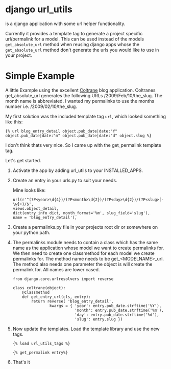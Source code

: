 # django url\_utils #
is a django application with some url helper functionality.

Currently it provides a template tag to generate a project specific url/permalink for a model. This can be used instead of the models `get_absolute_url` method when reusing django apps whose the `get_absolute_url` method don't generate the urls you would like to use in your project.

# Simple Example #

A little Example using the excellent [Coltrane](http://code.google.com/p/coltrane-blog/) blog application. Coltranes get\_absolute\_url generates the following URLs /2009/Feb/10/the\_slug. The month name is abbreviated. I wanted my permalinks to use the months number i.e. /2009/02/10/the\_slug.

My first solution was the included template tag `url`, which looked something like this:

    {% url blog_entry_detail object.pub_date|date:"Y" object.pub_date|date:"m" object.pub_date|date:"d" object.slug %}

I don't think thats very nice. So I came up with the get\_permalink template tag.

Let's get started.

1.  Activate the app by adding url\_utils to your INSTALLED_APPS.
2.  Create an entry in your urls.py to suit your needs.
    
    Mine looks like:
    
        url(r'^(?P<year>\d{4})/(?P<month>\d{2})/(?P<day>\d{2})/(?P<slug>[-\w]+)/$',
        views.object_detail,
        dict(entry_info_dict, month_format='%m', slug_field='slug'),
        name = 'blog_entry_detail'),

3.  Create a permalinks.py file in your projects root dir or somewhere on your python path.
4.  The permalinks module needs to contain a class which has the same name as the application whose model we want to create permalinks for. We then need to create one classmethod for each model we create permalinks for. The method name needs to be get\_&lt;MODELNAME&gt;\_url. The method also needs one parameter the object is will create the permalink for. All names are lower cased.

        from django.core.urlresolvers import reverse

        class coltrane(object):
            @classmethod
            def get_entry_url(cls, entry):
                return reverse( 'blog_entry_detail', 
                        kwargs = { 'year': entry.pub_date.strftime('%Y'),
                                   'month': entry.pub_date.strftime('%m'),
                                   'day': entry.pub_date.strftime('%d'),
                                   'slug': entry.slug })

5.  Now update the templates. Load the template library and use the new tags.

        {% load url_utils_tags %}
        
        {% get_permalink entry%}

6.  That's it
